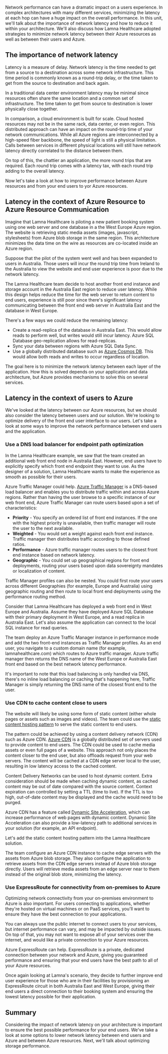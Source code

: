 Network performance can have a dramatic impact on a users experience. In complex architectures with many different services, minimizing the latency at each hop can have a huge impact on the overall performance. In this unit, we'll talk about the importance of network latency and how to reduce it within your architecture. We'll also discuss how Lamna Healthcare adopted strategies to minimize network latency between their Azure resources as well as between their users and Azure.

## The importance of network latency

Latency is a measure of delay. Network latency is the time needed to get from a source to a destination across some network infrastructure. This time period is commonly known as a round-trip delay, or the time taken to get from the source to destination and back again.

In a traditional data center environment latency may be minimal since resources often share the same location and a common set of infrastructure. The time taken to get from source to destination is lower physically close together.

In comparison, a cloud environment is built for scale. Cloud hosted resources may not be in the same rack, data center, or even region. This distributed approach can have an impact on the round-trip time of your network communications. While all Azure regions are interconnected by a high-speed fiber backbone, the speed of light is still a physical limitation. Calls between services in different physical locations will still have network latency directly correlated to the distance between them.

On top of this, the chattier an application, the more round trips that are required. Each round trip comes with a latency tax, with each round trip adding to the overall latency. 

Now let's take a look at how to improve performance between Azure resources and from your end users to yor Azure resources.

## Latency in the context of Azure Resource to Azure Resource Communication

Imagine that Lamna Healthcare is piloting a new patient booking system using one web server and one database in a the West Europe Azure region. The website is retrieving static media assets (images, javascript, stylesheets) from Azure blob storage in the same region. This architecture minimizes the data time on the wire as resources are co-located inside an Azure region.

Suppose that the pilot of the system went well and has been expanded to users in Australia. Those users will incur the round trip time from Ireland to the Australia to view the website and end user experience is poor due to the network latency.

The Lamna Healthcare team decide to host another front end instance and storage account in the Australia East region to reduce user latency. While this design helps reduce the time for the web server to return content to end users, experience is still poor since there's significant latency communicating between the front end web server in Australia East and the database in West Europe.

There's a few ways we could reduce the remaining latency:

* Create a read-replica of the database in Australia East. This would allow reads to perform well, but writes would still incur latency. Azure SQL Database geo-replication allows for read-replicas.
* Sync your data between regions with Azure SQL Data Sync.
* Use a globally distributed database such as [Azure Cosmos DB][azure-cosmosdb]. This would allow both reads and writes to occur regardless of location.

The goal here is to minimize the network latency between each layer of the application. How this is solved depends on your application and data architecture, but Azure provides mechanisms to solve this on several services.

## Latency in the context of users to Azure

We've looked at the latency between our Azure resources, but we should also consider the latency between users and our solution. We're looking to optimize delivery of the front end user interface to our users. Let's take a look at some ways to improve the network performance between end users and the application.

### Use a DNS load balancer for endpoint path optimization

In the Lamna Healthcare example, we saw that the team created an additional web front end node in Australia East. However, end users have to explicitly specify which front end endpoint they want to use. As the designer of a solution, Lamna Healthcare wants to make the experience as smooth as possible for their users.

Azure Traffic Manager could help. [Azure Traffic Manager][azure-traffic-manager] is a DNS-based load balancer and enables you to distribute traffic within and across Azure regions. Rather than having the user browse to a specific instance of our web front end, Azure Traffic Manager can route users based upon a set of characteristics:

* **Priority** - You specify an ordered list of front end instances. If the one with the highest priority is unavailable, then traffic manager will route the user to the next available.
* **Weighted** - You would set a weight against each front end instance. Traffic manager then distributes traffic according to those defined ratios.
* **Performance** - Azure traffic manager routes users to the closest front end instance based on network latency.
* **Geographic** - You could set up geographical regions for front end deployments, routing your users based upon data sovereignty mandates or localization of content.

Traffic Manager profiles can also be nested. You could first route your users across different Geographies (for example, Europe and Australia) using geographic routing and then route to local front end deployments using the performance routing method.

Consider that Lamna Healthcare has deployed a web front end in West Europe and Australia. Assume they have deployed Azure SQL Database with their primary deployment in West Europe, and a read replica in Australia East. Let's also assume the application can connect to the local SQL instance for read queries.

The team deploy an Azure Traffic Manager instance in performance mode and add the two front-end instances as Traffic Manager profiles. As an end user, you navigate to a custom domain name (for example, lamnahealthcare.com) which routes to Azure traffic manager. Azure traffic manager then returns the DNS name of the West Europe or Australia East front end based on the best network latency performance.

It's important to note that this load balancing is only handled via DNS, there's no inline load balancing or caching that's happening here, Traffic Manager is simply returning the DNS name of the closest front end to the user.

### Use CDN to cache content close to users

The website will likely be using some form of static content (either whole pages or assets such as images and videos). The team could use the [static content hosting pattern][static-content-hosting-pattern] to serve the static content to end users.

The pattern could be achieved by using a content delivery network (CDN) such as Azure CDN. [Azure CDN][azure-cdn] is a globally distributed set of servers used to provide content to end users. The CDN could be used to cache media assets or even full pages of a website. This approach not only places the content closer to the end user, but also offloads request from your web servers. The content will be cached at a CDN edge server local to the user, resulting in low latency access to the cached content.

Content Delivery Networks can be used to host dynamic content. Extra consideration should be made when caching dynamic content, as cached content may be out of date compared with the source content. Context expiration can controlled by setting a TTL (time to live). If the TTL is too high, out-of-date content may be displayed and the cache would need to be purged.

Azure CDN has a feature called [Dynamic Site Acceleration][azure-cdn-dynamic-site-acceleration], which can increase performance of web pages with dynamic content. Dynamic Site Acceleration can also provide a low-latency path to additional services in your solution (for example, an API endpoint).

Let's add the static content hosting pattern into the Lamna Healthcare solution.

The team configure an Azure CDN instance to cache edge servers with the assets from Azure blob storage. They also configure the application to retrieve assets from the CDN edge servers instead of Azure blob storage directly. Users will retrieve media assets from an edge server near to them instead of the original blob store, minimizing the latency.

### Use ExpressRoute for connectivity from on-premises to Azure

Optimizing network connectivity from your on-premises environment to Azure is also important. For users connecting to applications, whether they're hosted on virtual machines or on PaaS services, you'll want to ensure they have the best connection to your applications. 

You can always use the public internet to connect users to your services, but internet performance can vary, and may be impacted by outside issues. On top of that, you may not want to expose all of your services over the internet, and would like a private connection to your Azure resources. 

Azure ExpressRoute can help. ExpressRoute is a private, dedicated connection between your network and Azure, giving you guaranteed performance and ensuring that your end users have the best path to all of your Azure resources. 

Once again looking at Lamna's scenario, they decide to further improve end user experience for those who are in their facilities by provisioning an ExpressRoute circuit in both Australia East and West Europe, giving their end users a direct connection to their booking system and ensuring the lowest latency possible for their application.

## Summary

Considering the impact of network latency on your architecture is important to ensure the best possible performance for your end users. We've take a look at some options to lower network latency between end users and Azure and between Azure resources. Next, we'll talk about optimizing storage performance.

<!-- links -->
[azure-cdn]: https://docs.microsoft.com/en-us/azure/cdn/cdn-overview
[azure-cdn-dynamic-site-acceleration]: https://docs.microsoft.com/en-us/azure/cdn/cdn-dynamic-site-acceleration
[azure-cosmosdb]: https://docs.microsoft.com/en-us/azure/cosmos-db/
[azure-cosmosdb-global-distribution]: https://docs.microsoft.com/en-us/azure/cosmos-db/distribute-data-globally
[azure-sql-db]: https://docs.microsoft.com/en-us/azure/sql-database/
[azure-sql-db-activegeoreplication]: https://docs.microsoft.com/en-us/azure/sql-database/sql-database-geo-replication-overview

[azure-regions]: https://azure.microsoft.com/en-gb/global-infrastructure/regions/

[azure-traffic-manager]: https://docs.microsoft.com/en-us/azure/traffic-manager/traffic-manager-overview
[cqrs-pattern]: https://docs.microsoft.com/en-us/azure/architecture/patterns/cqrs
[retry-guidance-services]: https://docs.microsoft.com/en-us/azure/architecture/best-practices/retry-service-specific
[retry-pattern]: https://docs.microsoft.com/en-us/azure/architecture/patterns/retry
[sharding]: https://docs.microsoft.com/en-us/azure/architecture/patterns/sharding
[static-content-hosting-pattern]: https://docs.microsoft.com/en-us/azure/architecture/patterns/static-content-hosting
[transient-faults]: https://docs.microsoft.com/en-us/azure/architecture/best-practices/transient-faults
